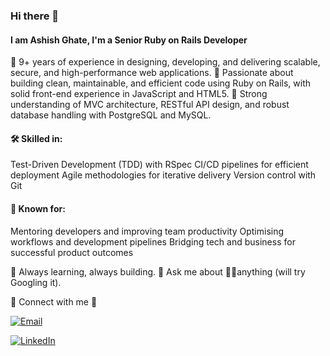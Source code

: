 ### Hi there 👋
#### I am Ashish Ghate, I'm a Senior Ruby on Rails Developer

💼 9+ years of experience in designing, developing, and delivering scalable, secure, and high-performance web applications.
💎 Passionate about building clean, maintainable, and efficient code using Ruby on Rails, with solid front-end experience in JavaScript and HTML5.
🧩 Strong understanding of MVC architecture, RESTful API design, and robust database handling with PostgreSQL and MySQL.

#### 🛠️ Skilled in:
Test-Driven Development (TDD) with RSpec
CI/CD pipelines for efficient deployment
Agile methodologies for iterative delivery
Version control with Git

#### 👥 Known for:
Mentoring developers and improving team productivity
Optimising workflows and development pipelines
Bridging tech and business for successful product outcomes

🚀 Always learning, always building.
💬 Ask me about 🤷‍♂️anything (will try Googling it).

🤝 Connect with me 🤜

[![Email](https://img.shields.io/badge/Email-ashishghate90%40gmail.com-D14836?style=flat&logo=gmail&logoColor=white)](mailto:ashishghate90@gmail.com)

[![LinkedIn](https://img.shields.io/badge/LinkedIn-Connect-blue?style=flat&logo=linkedin)](https://www.linkedin.com/in/ashish-ghate-a1952593)

